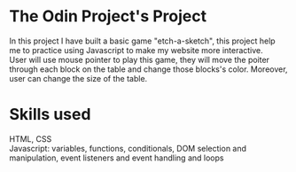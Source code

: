 # The Odin Project's Project
In this project I have built a basic game "etch-a-sketch", this project help me to practice using Javascript to make my website more interactive.  
User will use mouse pointer to play this game, they will move the poiter through each block on the table and change those blocks's color. Moreover, user can change the size of the table.
# Skills used
HTML, CSS  
Javascript: variables, functions, conditionals, DOM selection and manipulation, event listeners and event handling and loops

